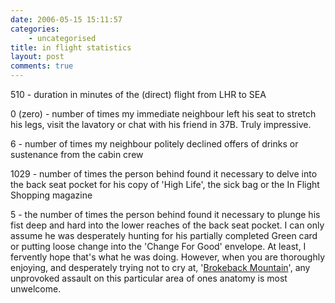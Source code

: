 ```yaml
---
date: 2006-05-15 15:11:57
categories:
    - uncategorised
title: in flight statistics
layout: post
comments: true
---
```

510 - duration in minutes of the (direct) flight from LHR to SEA

0 (zero) - number of times my immediate neighbour left his seat to
stretch his legs, visit the lavatory or chat with his friend in 37B.
Truly impressive.

6 - number of times my neighbour politely declined offers of drinks or
sustenance from the cabin crew

1029 - number of times the person behind found it necessary to delve
into the back seat pocket for his copy of 'High Life', the sick bag or
the In Flight Shopping magazine

5 - the number of times the person behind found it necessary to plunge
his fist deep and hard into the lower reaches of the back seat pocket. I
can only assume he was desperately hunting for his partially completed
Green card or putting loose change into the 'Change For Good' envelope.
At least, I fervently hope that's what he was doing. However, when you
are thoroughly enjoying, and desperately trying not to cry at,
'[Brokeback Mountain](http://imdb.com/title/tt0388795/)', any unprovoked
assault on this particular area of ones anatomy is most unwelcome.
